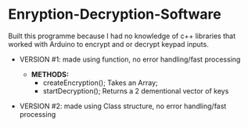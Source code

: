 # Enryption-Decryption-Software
Built this programme because I had no knowledge of c++ libraries that worked with Arduino to encrypt and or decrypt keypad inputs.
  - VERSION #1: made using function, no error handling/fast processing
    - **METHODS:**
      - createEncryption(); 
      Takes an Array;
      - startDecryption();
      Returns a 2 dementional vector
      of keys
      
  - VERSION #2: made using Class structure, no error handling/fast processing
